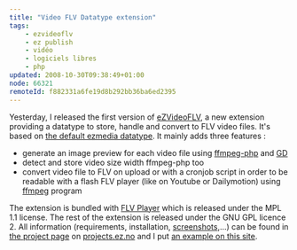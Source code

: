 ```yaml
---
title: "Video FLV Datatype extension"
tags:
    - ezvideoflv
    - ez publish
    - vidéo
    - logiciels libres
    - php
updated: 2008-10-30T09:38:49+01:00
node: 66321
remoteId: f882331a6fe19d8b292bb36ba6ed2395
---
```


Yesterday, I released the first version of [eZVideoFLV](http://ez.no/developer/contribs/datatypes/video_flv_datatype), a new extension providing a datatype to store, handle and convert to FLV video files. It's based on [the default ezmedia datatype](http://ez.no/doc/ez_publish/technical_manual/3_9/reference/datatypes/media). It mainly adds three features :

* generate an image preview for each video file using [ffmpeg-php](http://ffmpeg-php.sourceforge.net/) and [GD](http://ffmpeg-php.sourceforge.net/apidoc.php#ffmpeg_frame)
* detect and store video size width ffmpeg-php too
* convert video file to FLV on upload or with a cronjob script in order to be readable with a flash FLV player (like on Youtube or Dailymotion) using [ffmpeg](http://ffmpeg.mplayerhq.hu/) program

The extension is bundled with [FLV Player](http://flv-player.net/) which is released under the MPL 1.1 license. The rest of the extension is released under the GNU GPL licence 2. All information (requirements, installation, [screenshots](http://projects.ez.no/ezvideoflv/gallery/screenshots),...) can be found in [the project page](http://projects.ez.no/ezvideoflv) on [projects.ez.no](http://projects.ez.no/) and I put [an example on this site](http://pwet.fr/media/multimedia/test_video_flv_datatype).

